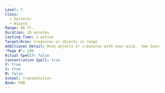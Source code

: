 ```yaml
---
Level: 5
Class:
  - Sorcerer
  - Wizard
Range: 60 ft.
Duration: 10 minutes
Casting Time: 1 action
Target/Area: Creatures or objects in range
Additional Detail: Move objects or creatures with your mind.  See Sourcebook.
"Page #": 280
Ritual Spell?: false
Concentration Spell: true
V: true
S: true
M: false
School: Transmutation
Book: PHB
---
```

